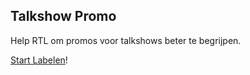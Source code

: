 ## Talkshow Promo

Help RTL om promos voor talkshows beter te begrijpen.

[Start Labelen](https://app.labelbox.com/go-label/cklqbda3pq4w0079502c9se7q)!